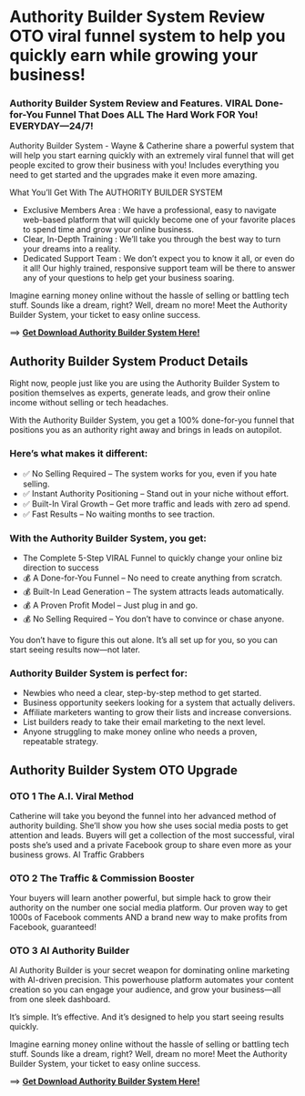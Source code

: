 # Authority Builder System Review OTO viral funnel system to help you quickly earn while growing your business! 

### Authority Builder System Review and Features. VIRAL Done-for-You Funnel That Does ALL The Hard Work FOR You! EVERYDAY—24/7!

Authority Builder System - Wayne & Catherine share a powerful system that will help you start earning quickly with an extremely viral funnel that will get people excited to grow their business with you! Includes everything you need to get started and the upgrades make it even more amazing.

What You’ll Get With The AUTHORITY BUILDER SYSTEM

- Exclusive Members Area : We have a professional, easy to navigate web-based platform that will quickly become one of your favorite places to spend time and grow your online business.
- Clear, In-Depth Training : We’ll take you through the best way to turn your dreams into a reality.
- Dedicated Support Team : We don’t expect you to know it all, or even do it all! Our highly trained, responsive support team will be there to answer any of your questions to help get your business soaring.

Imagine earning money online without the hassle of selling or battling tech stuff. Sounds like a dream, right? Well, dream no more! Meet the Authority Builder System, your ticket to easy online success.

==> [**Get Download Authority Builder System Here!**](https://warriorplus.com/o2/a/xlj4dy1/0)


## Authority Builder System Product Details
Right now, people just like you are using the Authority Builder System to position themselves as experts, generate leads, and grow their online income without selling or tech headaches.

With the Authority Builder System, you get a 100% done-for-you funnel that positions you as an authority right away and brings in leads on autopilot.

### Here’s what makes it different:
- ✅ No Selling Required – The system works for you, even if you hate selling.
- ✅ Instant Authority Positioning – Stand out in your niche without effort.
- ✅ Built-In Viral Growth – Get more traffic and leads with zero ad spend.
- ✅ Fast Results – No waiting months to see traction.

### With the Authority Builder System, you get:
- The Complete 5-Step VIRAL Funnel to quickly change your online biz direction to success
- 💰 A Done-for-You Funnel – No need to create anything from scratch.
- 💰 Built-In Lead Generation – The system attracts leads automatically.
- 💰 A Proven Profit Model – Just plug in and go.
- 💰 No Selling Required – You don’t have to convince or chase anyone.

You don’t have to figure this out alone. It’s all set up for you, so you can start seeing results now—not later.

### Authority Builder System is perfect for:
- Newbies who need a clear, step-by-step method to get started.
- Business opportunity seekers looking for a system that actually delivers.
- Affiliate marketers wanting to grow their lists and increase conversions.
- List builders ready to take their email marketing to the next level.
- Anyone struggling to make money online who needs a proven, repeatable strategy.

## Authority Builder System OTO Upgrade

### OTO 1 The A.I. Viral Method 
Catherine will take you beyond the funnel into her advanced method of authority building. She’ll show you how she uses social media posts to get attention and leads. Buyers will get a collection of the most successful, viral posts she’s used and a private Facebook group to share even more as your business grows. AI Traffic Grabbers 

### OTO 2 The Traffic & Commission Booster
Your buyers will learn another powerful, but simple hack to grow their authority on the number one social media platform. Our proven way to get 1000s of Facebook comments AND a brand new way to make profits from Facebook, guaranteed!

### OTO 3 AI Authority Builder
AI Authority Builder is your secret weapon for dominating online marketing with AI-driven precision. This powerhouse platform automates your content creation so you can engage your audience, and grow your business—all from one sleek dashboard.


It’s simple. It’s effective. And it’s designed to help you start seeing results quickly. 

Imagine earning money online without the hassle of selling or battling tech stuff. Sounds like a dream, right? Well, dream no more! Meet the Authority Builder System, your ticket to easy online success.

==> [**Get Download Authority Builder System Here!**](https://warriorplus.com/o2/a/xlj4dy1/0)

